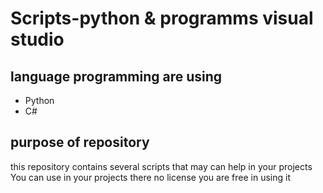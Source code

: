# Scripts-python & programms visual studio 
## language programming are using 
- Python 
- C# 
## purpose of repository 
this repository contains several scripts that may can help in your projects 
You can use in your projects there no license you are free in using it
